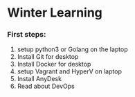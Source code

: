 # Winter Learning


### First steps:

1. setup python3 or Golang on the laptop
2. Install Git for desktop
3. Install Docker for desktop
4. setup Vagrant and HyperV on laptop
5. Install AnyDesk
6. Read about DevOps
